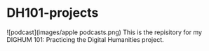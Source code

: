 # DH101-projects
![podcast](images/apple podcasts.png)
This is the repisitory for my DIGHUM 101: Practicing the Digital Humanities project.

